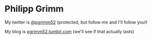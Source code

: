 # Philipp Grimm

My twitter is [@pgrimm52](http://www.twitter.com/pgrimm52) (protected, but follow me and I'll follow you!)

My blog is [pgrimm52.tumblr.com](http://pgrimm52.tumblr.com) (we'll see if that actually lasts)

